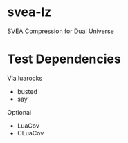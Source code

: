 # svea-lz

SVEA Compression for Dual Universe

# Test Dependencies

Via luarocks 

- busted
- say

Optional

- LuaCov
- CLuaCov

